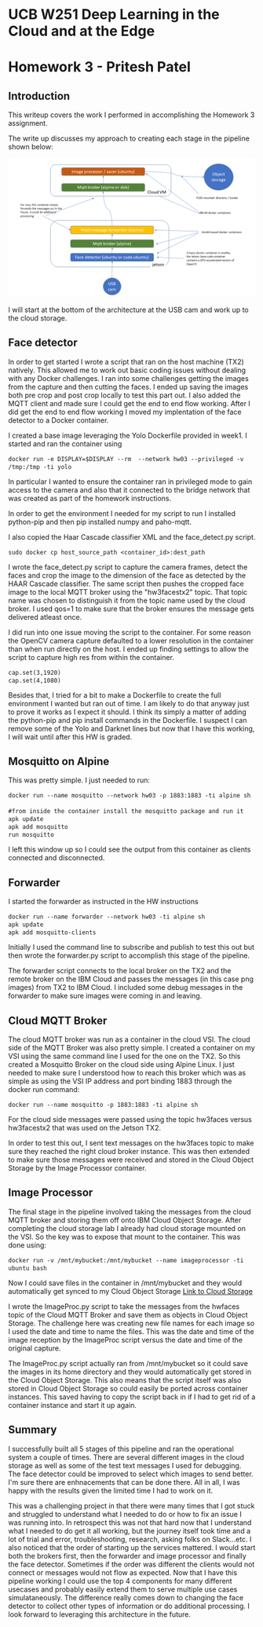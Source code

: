 # UCB W251 Deep Learning in the Cloud and at the Edge

# Homework 3 - Pritesh Patel

## Introduction

This writeup covers the work I performed in accomplishing the Homework 3 assignment.

The write up discusses my approach to creating each stage in the pipeline shown below:

![this](hw03.png)

I will start at the bottom of the architecture at the USB cam and work up to the cloud storage.

## Face detector

In order to get started I wrote a script that ran on the host machine (TX2) natively. This allowed me to work out basic coding issues without dealing with any Docker challenges. I ran into some challenges getting the images from the capture and then cutting the faces. I ended up saving the images both pre crop and post crop locally to test this part out. I also added the MQTT client and made sure I could get the end to end flow working. After I did get the end to end flow working I moved my implentation of the face detector to a Docker container.
 
I created a base image leveraging the Yolo Dockerfile provided in week1. I started and ran the container using
```
docker run -e DISPLAY=$DISPLAY --rm  --network hw03 --privileged -v /tmp:/tmp -ti yolo
```

In particular I wanted to ensure the container ran in privileged mode to gain access to the camera and also that it connected to the bridge network that was created as part of the homework instructions.

In order to get the environment I needed for my script to run I installed python-pip and then pip installed numpy and paho-mqtt. 

I also copied the Haar Cascade classifier XML and the face_detect.py script.
```
sudo docker cp host_source_path <container_id>:dest_path
```

I wrote the face_detect.py script to capture the camera frames, detect the faces and crop the image to the dimension of the face as detected by the HAAR Cascade classifier. The same script then pushes the cropped face image to the local MQTT broker using the "hw3facestx2" topic. That topic name was chosen to distinguish it from the topic name used by the cloud broker.
I used qos=1 to make sure that the broker ensures the message gets delivered atleast once. 

I did run into one issue moving the script to the container. For some reason the OpenCV camera capture defaulted to a lower resolution in the container than when run directly on the host. I ended up finding settings to allow the script to capture high res from within the container.

```
cap.set(3,1920)
cap.set(4,1080)
```

Besides that, I tried for a bit to make a Dockerfile to create the full environment I wanted but ran out of time. I am likely to do that anyway just to prove it works as I expect it should. I think its simply a matter of adding the python-pip and pip install commands in the Dockerfile. I suspect I can remove some of the Yolo and Darknet lines but now that I have this working, I will wait until after this HW is graded. 


## Mosquitto on Alpine

This was pretty simple. I just needed to run:
```
docker run --name mosquitto --network hw03 -p 1883:1883 -ti alpine sh

#from inside the container install the mosquitto package and run it
apk update
apk add mosquitto
run mosquitto
```
I left this window up so I could see the output from this container as clients connected and disconnected.


## Forwarder

I started the forwarder as instructed in the HW instructions
```
docker run --name forwarder --network hw03 -ti alpine sh
apk update
apk add mosquitto-clients
```

Initially I used the command line to subscribe and publish to test this out but then wrote the forwarder.py script to accomplish this stage of the pipeline. 

The forwarder script connects to the local broker on the TX2 and the remote broker on the IBM Cloud and passes the messages (in this case png images) from TX2 to IBM Cloud. I included some debug messages in the forwarder to make sure images were coming in and leaving. 


## Cloud MQTT Broker

The cloud MQTT broker was run as a container in the cloud VSI. 
The cloud side of the MQTT Broker was also pretty simple. I created a container on my VSI using the same command line I used for the one on the TX2. So this created a Mosquitto Broker on the cloud side using Alpine Linux. I just needed to make sure I understood how to reach this broker which was as simple as using the VSI IP address and port binding 1883 through the docker run command:
```
docker run --name mosquitto -p 1883:1883 -ti alpine sh
```

For the cloud side messages were passed using the topic hw3faces versus hw3facestx2 that was used on the Jetson TX2. 

In order to test this out, I sent text messages on the hw3faces topic to make sure they reached the right cloud broker instance. This was then extended to make sure those messages were received and stored in the Cloud Object Storage by the Image Processor container.


## Image Processor

The final stage in the pipeline involved taking the messages from the cloud MQTT broker and storing them off onto IBM Cloud Object Storage. After completing the cloud storage lab I already had cloud storage mounted on the VSI. So the key was to expose that mount to the container. This was done using:
```
docker run -v /mnt/mybucket:/mnt/mybucket --name imageprocessor -ti ubuntu bash
```
Now I could save files in the container in /mnt/mybucket and they would automatically get synced to my Cloud Object Storage [Link to Cloud Storage](https://cloud.ibm.com/objectstorage/crn%3Av1%3Abluemix%3Apublic%3Acloud-object-storage%3Aglobal%3Aa%2F2a62d5fa62a547508fdff9b8f5a93b50%3A0566f5f6-35be-4e30-949c-8e88fbef6794%3A%3A?bucket=priteshnpatel-bucket1&bucketRegion=us-east&endpoint=s3.us-east.cloud-object-storage.appdomain.cloud&paneId=bucket_overview)

I wrote the ImageProc.py script to take the messages from the hwfaces topic of the Cloud MQTT Broker and save them as objects in Cloud Object Storage. The challenge here was creating new file names for each image so I used the date and time to name the files. This was the date and time of the image reception by the ImageProc script versus the date and time of the original capture. 

The ImageProc.py script actually ran from /mnt/mybucket so it could save the images in its home directory and they would automatically get stored in the Cloud Object Storage. This also means that the script itself was also stored in Cloud Object Storage so could easily be ported across container instances. This saved having to copy the script back in if I had to get rid of a container instance and start it up again.


## Summary

I successfully built all 5 stages of this pipeline and ran the operational system a couple of times. There are several different images in the cloud storage as well as some of the test text messages I used for debugging. The face detector could be improved to select which images to send better. I'm sure there are enhnacements that can be done there. All in all, I was happy with the results given the limited time I had to work on it. 

This was a challenging project in that there were many times that I got stuck and struggled to understand what I needed to do or how to fix an issue I was running into. In retrospect this was not that hard now that I understand what I needed to do get it all working, but the journey itself took time and a lot of trial and error, troubleshooting, research, asking folks on Slack...etc. I also noticed that the order of starting up the services mattered. I would start both the brokers first, then the forwarder and image processor and finally the face detector. Sometimes if the order was different the clients would not connect or messages would not flow as expected. Now that I have this pipeline working I could use the top 4 components for many different usecases and probably easily extend them to serve multiple use cases simulataneously. The difference really comes down to changing the face detector to collect other types of information or do additional processing. I look forward to leveraging this architecture in the future.
